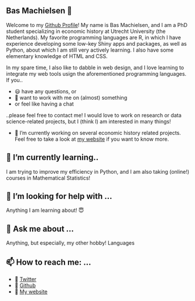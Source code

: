 ## Bas Machielsen 👋

Welcome to my [Github Profile](http://www.github.com/basm92)! My name is Bas Machielsen, and I am a PhD student specializing in economic history at Utrecht University (the Netherlands). My favorite programming languages are R, in which I have experience developing some low-key Shiny apps and packages, as well as Python, about which I am still very actively learning. I also have some elementary knowledge of HTML and CSS. 

In my spare time, I also like to dabble in web design, and I love learning to integrate my web tools usign the aforementioned programming languages. If you.. 

- :smiley: have any questions, or 
- 👯 want to work with me on (almost) something
- or feel like having a chat

..please feel free to contact me! I would love to work on research or data science-related projects, but I (think I) am interested in many things!

- 🔭 I’m currently working on several economic history related projects. Feel free to take a look at [my website](http://bas-m.netlify.app) if you want to know more.

## 🌱 I’m currently learning..

I am trying to improve my efficiency in Python, and I am also taking (online!) courses in Mathematical Statistics!

## 🤔 I’m looking for help with ...

Anything I am learning about! :innocent:

## 💬 Ask me about ...

Anything, but especially, my other hobby! Languages


## 📫 How to reach me: ...
- :bust_in_silhouette: [Twitter](http://www.twitter.com/basss92)
- :bust_in_silhouette: [Github](http://www.github.com/basm92)
- :bust_in_silhouette: [My website](http://bas-m.netlify.app) 

